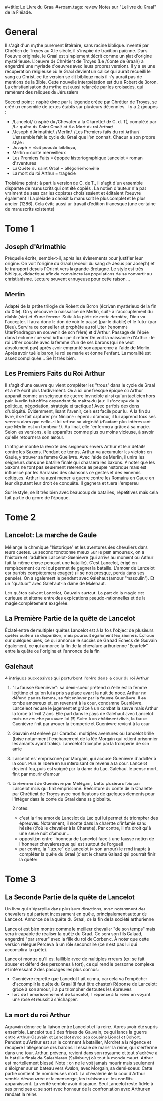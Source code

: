 #+title: Le Livre du Graal
#+roam_tags: review
Notes sur "Le livre du Graal" de la Pléiade.

# General
  Il s'agit d'un mythe purement littéraire, sans racine biblique.
  Inventé par Chrétien de Troyes au XIIe siècle, il s'inspire de tradition païenne. Dans l'oeuvre originale, le Graal est simplement décrit comme un plat d'origine mystérieuse.
  L'oeuvre de Chrétient de Troyes (Le /Conte de Graal/) a engendré une myriade d'oeuvres avec leurs propres versions.
  Il y a eu une récupération religieuse où le Graal devient un calice qui aurait recueilli le sang du Christ. ce tte version se dit biblique mais il n'y aurait pas de mentions de la Bible.
  Cette nouvelle interprétation est du à Robert de Boron.
  La christianisation du mythe est aussi relancée par les croisades, qui ramènent des reliques de Jérusalem

  Second point : inspiré donc par la légende créée par Chrétien de Troyes, se créé un ensemble de textes établis sur plusieurs décennies. Il y a 2 groupes :
  - /Lancelot/ (inspiré du /Chevalier à la Charette/ de C. d. T), complété par /La quête du Saint Graal/ et /La Mort du roi Arthur/
  - /Joseph d'Arimathie/, /Merlin/, /Les Premiers faits du roi Arthur/
  L'ensemble fait le cycle du Graal que l'on connait. Chacun a son propre style :
  - Joseph = récit pseudo-biblique,
  - Merlin = conte merveilleux
  - Les Premiers Faits = épopée historiographique
    Lancelot = roman d'aventures
  - La Quête du saint Graal = allégorie/homélie
  - La mort du roi Arthur = tragédie

  Troisième point : à part la version de C. de T., il s'agit d'un ensemble disparate de manuscrits qui ont été copiés . La notion d'auteur n'a pas vraiment de sens car les copistes choisissaient et éditaient l'oeuvre également !
  La pléiade a choisit la manuscrit le plus complet et le plus ancien (1286). Cela évite aussi un travail d'édition titanesque (une centaine de manuscrits existents)

# Tome 1
## Joseph d'Arimathie
   Préquelle écrite, semble-t-il, après les évènements pour justifier leur origine.
   On voit l'origine du Graal (receuil du sang de Jésus par Joseph) et le transport depuis l'Orient vers la grande-Bretagne. Le style est très biblique, didactique afin de convaincre les populations de se convertir au christianisme.
   Lecture souvent ennuyeuse pour cette raison....
## Merlin
   Adapté de la petite trilogie de Robert de Boron (écrivan mystérieux de la fin du XIIe).
   On y découvre la naissance de Merlin, suite à l'accouplement du diable (sic) et d'une femme. Suite à la piété de cette dernière, Dieu va l'accepter. Il aura donc le don de voir le passé (par le diable) et le futur (par Dieu).
   Servira de conseiller et prophète au roi Uter (renommé UterPandragon en souvenir de son frère) et d'Arthur.
   Passage de l'épée dans l'eclume que seul Arthur peut retirer
   On voit la naissance d'Arthur : le roi Uther couche avec la femme d'un de ses barons (qui ne veut absolument pas) après avoir emprunté son apparence à l'aide de Merlin. Après avoir tué le baron, le roi se marie et donne l'enfant.
   La moralité est assez compliquée...
   Se lit très bien.
## Les Premiers Faits du Roi Arthur
   Il s'agit d'une oeuvre qui vient compléter les "trous" dans le cycle de Graal et a été écrit plus tardivement.
   On a ici une fresque épique où Arthur apparait comme un seigneur de guerre invincible ainsi qu'un tacticien hors pair.
   Merlin fait office cependant de maitre du jeu: il s'occupe de la politique, négociation, stratégie et tactique ! Avec parfois des dons d'ubiquité.
   Évidemment, lisant l'avenir, cela est facile pour lui.
   À la fin du livre, il se fait capturer par Niniane : éperdu d'amour, il lui apprend tous ses secrets alors que celle-ci lui refuse sa virginité (d'autant plus intéressant que Merlin est un tombeur !).
   Au final, elle l'enfermera grâce à sa magie. Selon les versions, elle apparaîtra comme plus ou moins vicieuse, à savoir qu'elle retournera son amour.

   L'intrigue montre la révolte des seigneurs envers Arthur et leur défaite contre les Saxons. Pendant ce temps, Arthur va accumuler les victoirs en Gaule, y trouver sa femme Gueièvre.
   Avec l'aide de Merlin, il unira les seigneurs dans une bataille finale qui chassera les Saxons.
   À noter que les Saxons ne font pas seulement référence au peuple historique mais est influencé par les Sarrasins des chansons de gestes et des ennemis celtiques.
   Arthur ira aussi mener la guerre contre les Romains en Gaule en leur disputant leur droit de conquête. Il gagnera et tuera l'empereu

   Sur le style, se lit très bien avec beaucoup de batailles, répétitives mais cela fait partie du genre de l'époque.
# Tome 2
## Lancelot: La marche de Gaule
   Mélange la chronique "historique" et les aventures des chevaliers dans leurs quêtes. Le second fonctionne mieux
   Sur le plan amoureux, on a l'histoire et l'adultère Lancelot-Guenièvre (qui arrive au moment où Arthur fait la même chose pendant une bataille). C'est Lancelot, érigé en remplacement du roi qui permet de gagner la bataille.
   L'amour de Lancelot est parfois complètement exagéré (il se noit presque, perdu dans ses pensée). On a également le pendant avec Galehaut (amour "masculin"). Et un "quatuor" avec Galehaut-la dame de Malehaut.
  
   Les quêtes suivent Lancelot, Gauvain surtout.
 La part de la magie est curieuse et alterne entre des explications pseudo-rationnelles et de la magie complètement exagérée.
## La Première Partie de la quête de Lancelot
   Éclaté entre de multiples quêtes
   Lancelot est à la fois l'object de plusieurs quêtes suite à sa disparition, mais poursuit également les siennes.
   Échoue sur quelques unes, ce qui annonce le succès de Galaad
   Échecs de Gauvain également, ce qui annonce la fin de la chevalure arthurienne
   "Écartelé" entre la quête de l'origine et l'annonce de la fin
## Galehaut
   4 intrigues successives qui perturbent l'ordre dans la cour du roi Arthur
   1. "La fausse Guenièvre": sa demi-soeur prétend qu'elle est la femme légitime et qu'on lui a pris sa place avant la nuit de noce. Arthur ne défend pas sa femme, se fait enlever par la fausse Guenièvre.
      Il en tombe amoureux et, en revenant à la cour, condamne Guenièvre. Lanceleot récuse le jugement et grâce à un combat la sauve mais Arthur la force à l'exil 2 ans.
      Elle part dans le pays de Galehaut avec Lancelot mais ne couche pas avec lui (!!)
      Suite à un châtiment divin, la fause Guenièvre finit par avouer la tromperie et Guenièvre revient à la cour
   2. Gauvain est enlevé par Caradoc: multiples aventures où Lancelot brille (brise notamment l'enchanement de la féé Morgain qui retient prisonnier les amants ayant trahis). Lanecelot triomphe par la tromperie de son amie
   3. Lancelot est emprisonné par Morgain, qui accuse Guenièvre d'adultèr à la cour. Puis le libère en lui interdisant de revenir à la cour. Lancelot devient fou, puis est soigné par la dame du Lac.
      Galehaut le pense mort, finit par mourir d'amour
   4. Enlèvement de Guenièvre par Mélégant, battu plusieurs fois par Lancelot mais qui finit emprisonné. Réécriture du conte de la Charette par Chrétient de Troyes avec modifications de quelques élements pour l'intéger dans le conte du Graal dans sa globalité.

      2 notes:
      - c'est la fine amor de Lancelot du Lac qui lui permet de triompher des épreuves. Notamment, il monte dans la charette d'infamie sans hésite (d'où le chevalier à la Charette).
	Par contre, il n'a droit qu'à une seule nuit d'amour ...
      - opposition entre l'honneur de Lancelot face à une fausse notion de l'honneur chevaleresque qui est surtout de l'orgueil
      - par contre, la "luxure" de Lancelot (= son amour) le rend inapte à compléter la quête du Graal (c'est le chaste Galaad qui pourrait finir la quête)
	

# Tome 3
## La Seconde Partie de la quête de Lancelot
   Un livre qui s'éparpille dans plusieurs directions, avec notamment
   des chevaliers qui partent incessament en quête, principalement autour de Lancelot. Annonce de la quête du Graal, de la fin de la société arthurienne

   Lancelot est bien montré comme le meilleur chevalier "de son temps" mais sera incapable de réaliser la quête du Graal.
   Ce sera son fils Galaad, engendré "par erreur" avec la fille du roi de Corbenic.
   À noter que cette version relègue Perceval à un rôle secondaire (ce n'est pas lui qui accomplira la quête).
   
   Lancelot montre qu'il est faillible avec de multiples erreurs (ex:
   se fait abuser et défend des personnes à tort), ce qui rend le personne complexe et intéressant
   2 des passages les plus connus:
   - Guenièvre regrette que Lancelot l'ait connu, car cela va l'empêcher d'accomplir la quête du Graal (il faut être chaster)
     Réponse de Lancelot: grâce à son amour, il a pu triompher de toutes les épreuves
   - lors de l'emprisonnement de Lancelot, il repense à la reine en voyant une rose et réussit à s'échapper.     

## La mort du roi Arthur
Agravain dénonce la liaison entre Lancelot et la reine. Après avoir été supris ensemble, Lancelot tue 2 des frères de Gauvain, ce qui lance la guerre entre Arthur-Gauvain et Lancelot avec ses cousins Lionel et Bohort.
Pendant qu'Arthur est sur le continent à batailler, Mordret a la régence et récupère l'allégeance des barons. Il essaie de marier la reine, qui s'enferme dans une tour. Arthur, prévenu, revient dans son royaume et tout s'achève à la bataille finale de Salesbieres (Salisbury) où tout le monde meurt. Arthur est mortellement blessé.
Note : on ne le voit jamais mourir mais seulement s'éloigner sur un bateau vers Avalon, avec Morgain, sa demi-soeur.
Cette partie contient de nombreuses mort.
La chevalerie de la cour d'Arthur semble désoeuvrée et le mensonge, les trahisons et les conflits apparaissent. La vérité semble avoir disparue.
Seul Lancelot reste fidèle à ses principes et se sort avec honneur de la confrontation avec Arthur en rendant la reine.
